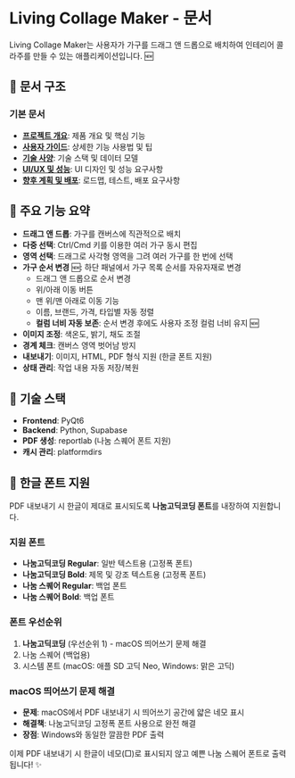 # Living Collage Maker - 문서

Living Collage Maker는 사용자가 가구를 드래그 앤 드롭으로 배치하여 인테리어 콜라주를 만들 수 있는 애플리케이션입니다. 🆕

## 📖 문서 구조

### 기본 문서
- **[프로젝트 개요](docs/overview.md)**: 제품 개요 및 핵심 기능
- **[사용자 가이드](docs/user-guide.md)**: 상세한 기능 사용법 및 팁
- **[기술 사양](docs/technical-specs.md)**: 기술 스택 및 데이터 모델
- **[UI/UX 및 성능](docs/ui-performance.md)**: UI 디자인 및 성능 요구사항
- **[향후 계획 및 배포](docs/roadmap-deployment.md)**: 로드맵, 테스트, 배포 요구사항

## 🚀 주요 기능 요약

- **드래그 앤 드롭**: 가구를 캔버스에 직관적으로 배치
- **다중 선택**: Ctrl/Cmd 키를 이용한 여러 가구 동시 편집
- **영역 선택**: 드래그로 사각형 영역을 그려 여러 가구를 한 번에 선택
- **가구 순서 변경** 🆕: 하단 패널에서 가구 목록 순서를 자유자재로 변경
  - 드래그 앤 드롭으로 순서 변경
  - 위/아래 이동 버튼
  - 맨 위/맨 아래로 이동 기능
  - 이름, 브랜드, 가격, 타입별 자동 정렬
  - **컬럼 너비 자동 보존**: 순서 변경 후에도 사용자 조정 컬럼 너비 유지 🆕
- **이미지 조정**: 색온도, 밝기, 채도 조절
- **경계 체크**: 캔버스 영역 벗어남 방지
- **내보내기**: 이미지, HTML, PDF 형식 지원 (한글 폰트 지원)
- **상태 관리**: 작업 내용 자동 저장/복원

## 🔧 기술 스택

- **Frontend**: PyQt6
- **Backend**: Python, Supabase
- **PDF 생성**: reportlab (나눔 스퀘어 폰트 지원)
- **캐시 관리**: platformdirs

## 🎨 한글 폰트 지원

PDF 내보내기 시 한글이 제대로 표시되도록 **나눔고딕코딩 폰트**를 내장하여 지원합니다.

### 지원 폰트
- **나눔고딕코딩 Regular**: 일반 텍스트용 (고정폭 폰트)
- **나눔고딕코딩 Bold**: 제목 및 강조 텍스트용 (고정폭 폰트)
- **나눔 스퀘어 Regular**: 백업 폰트
- **나눔 스퀘어 Bold**: 백업 폰트

### 폰트 우선순위
1. **나눔고딕코딩** (우선순위 1) - macOS 띄어쓰기 문제 해결
2. 나눔 스퀘어 (백업용)
3. 시스템 폰트 (macOS: 애플 SD 고딕 Neo, Windows: 맑은 고딕)

### macOS 띄어쓰기 문제 해결
- **문제**: macOS에서 PDF 내보내기 시 띄어쓰기 공간에 얇은 네모 표시
- **해결책**: 나눔고딕코딩 고정폭 폰트 사용으로 완전 해결
- **장점**: Windows와 동일한 깔끔한 PDF 출력

이제 PDF 내보내기 시 한글이 네모(□)로 표시되지 않고 예쁜 나눔 스퀘어 폰트로 출력됩니다! ✨ 